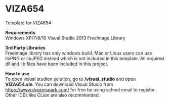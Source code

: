 # VIZA654
Template for VIZA654

<b>Requirements</b><br>
Windows XP/7/8/10
Visual Studio 2013
FreeImage Library

<b>3rd Party Libraries</b><br>
FreeImage library has only windows build.
Mac or Linux users can use libPNG or libJPEG instead which is not included in this template.
All required dll and lib files have been included in this project.

<b>How to use</b><br>
To open visual studion solution, go to <b>/visual_studio</b> and open <b>VIZA654.sln</b>.
You can download Visual Studio from https://www.dreamspark.com/ for free by using school email to register.
Other IDEs like CLion are also recommended.

